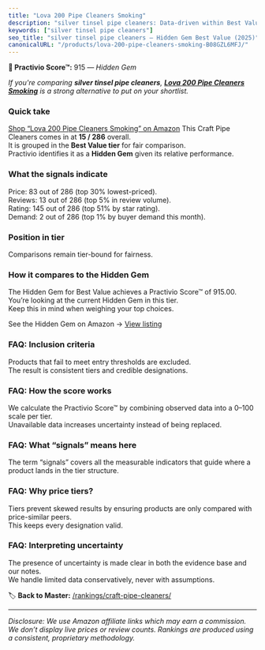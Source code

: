 ```yaml
---
title: "Lova 200 Pipe Cleaners Smoking"
description: "silver tinsel pipe cleaners: Data-driven within Best Value ranking using the Practivio Score™. Positioned by quality, value, demand, findability, momentum."
keywords: ["silver tinsel pipe cleaners"]
seo_title: "silver tinsel pipe cleaners — Hidden Gem Best Value (2025)"
canonicalURL: "/products/lova-200-pipe-cleaners-smoking-B08GZL6MFJ/"
---
```


**💎 Practivio Score™:** 915 — _Hidden Gem_


*If you're comparing **silver tinsel pipe cleaners**, **[Lova 200 Pipe Cleaners Smoking](https://www.amazon.com/dp/B08GZL6MFJ?tag=practivio-20)** is a strong alternative to put on your shortlist.*
### Quick take
[Shop “Lova 200 Pipe Cleaners Smoking” on Amazon](https://www.amazon.com/dp/B08GZL6MFJ?tag=practivio-20)
This Craft Pipe Cleaners comes in at **15 / 286** overall.  
It is grouped in the **Best Value tier** for fair comparison.  
Practivio identifies it as a **Hidden Gem** given its relative performance.

### What the signals indicate
Price: 83 out of 286 (top 30% lowest-priced).  
Reviews: 13 out of 286 (top 5% in review volume).  
Rating: 145 out of 286 (top 51% by star rating).  
Demand: 2 out of 286 (top 1% by buyer demand this month).

### Position in tier
Comparisons remain tier-bound for fairness.

### How it compares to the Hidden Gem
The Hidden Gem for Best Value achieves a Practivio Score™ of 915.00.  
You’re looking at the current Hidden Gem in this tier.  
Keep this in mind when weighing your top choices.  

See the Hidden Gem on Amazon → [View listing](https://www.amazon.com/dp/B08GZL6MFJ?tag=practivio-20)

### FAQ: Inclusion criteria
Products that fail to meet entry thresholds are excluded.  
The result is consistent tiers and credible designations.

### FAQ: How the score works
We calculate the Practivio Score™ by combining observed data into a 0–100 scale per tier.  
Unavailable data increases uncertainty instead of being replaced.

### FAQ: What “signals” means here
The term “signals” covers all the measurable indicators that guide where a product lands in the tier structure.

### FAQ: Why price tiers?
Tiers prevent skewed results by ensuring products are only compared with price-similar peers.  
This keeps every designation valid.

### FAQ: Interpreting uncertainty
The presence of uncertainty is made clear in both the evidence base and our notes.  
We handle limited data conservatively, never with assumptions.


🏷️ **Back to Master:** [/rankings/craft-pipe-cleaners/](/rankings/craft-pipe-cleaners/)

---
_Disclosure: We use Amazon affiliate links which may earn a commission. We don’t display live prices or review counts. Rankings are produced using a consistent, proprietary methodology._
